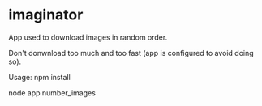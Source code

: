 # imaginator

App used to download images in random order.

Don't donwnload too much and too fast (app is configured to avoid doing so).

Usage:
npm install

node app number_images
